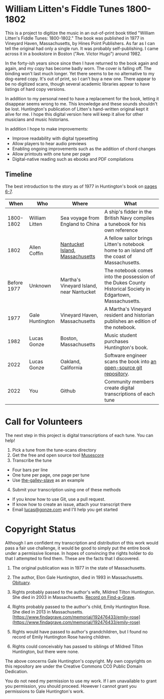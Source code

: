 # William Litten's Fiddle Tunes 1800-1802

This is a project to digitize the music in an out-of-print book titled "William Litten's Fiddle Tunes: 1800-1802." The book was published in 1977 in Vineyard Haven, Massachusetts, by Hines Point Publishers. As far as I can tell the original had only a single run. It was probably self-publishing. I came across it in a bookstore in Boston ("Ave. Victor Hugo") around 1982. 

In the forty-ish years since since then I have returned to the book again and again, and my copy has become badly worn. The cover is falling off. The binding won't last much longer. Yet there seems to be no alternative to my dog-eared copy. It's out of print, so I can't buy a new one. There appear to be no digitized scans, though several academic libraries appear to have listings of hard copy versions. 

In addition to my personal need to have a replacement for the book, letting it disappear seems wrong to me. This knowledge and these sounds shouldn't be lost. Huntington's publication of Litten's hand-written original kept it alive for me. I hope this digital version here will keep it alive for other musicians and music historians. 

In addition I hope to make improvements:

- Improve readability with digital typesetting
- Allow players to hear audio previews
- Enabling ongoing improvements such as the addition of chord changes
- Allow printouts with one tune per page
- Digital-native reading such as ebooks and PDF compilations

## Timeline 

The best introduction to the story as of 1977 in Huntington's book on [pages 6-7](https://github.com/lucasgonze/william-litten-fiddle-tunes/blob/main/scans/pages%206-7.jpg). 

| When | Who | Where | What | 
| ---- | --- | ----- | ---- | 
| 1800-1802 | William Litten | Sea voyage from England to China | A ship's fidder in the British Navy compiles a tunebook for his own reference |
| 1802 | Allen Coffin | [Nantucket Island, Massachusetts](https://en.wikipedia.org/wiki/Nantucket#The_whaling_industry) | A fellow sailor brings Litten's notebook home to an island off the coast of Massachusetts. |
| Before 1977 | Unknown | Martha's Vineyard Island, near Nantucket | The notebook comes into the possession of the Dukes County Historical Society in Edgartown, Massachusetts. | 
| 1977 | Gale Huntington | Vineyard Haven, Massachusetts | A Martha's Vineyard resident and historian publishes an edition of the notebook. | 
| 1982 | Lucas Gonze | Boston, Massachusetts | Music student purchases Huntington's book. | 
| 2022 | Lucas Gonze | Oakland, California | Software engineer scans the book into <a href="https://github.com/lucasgonze/william-litten-fiddle-tunes">an open-source git repository</a>. |
| 2022 | You | Github | Community members create digital transcriptions of each tune |

# Call for Volunteers

The next step in this project is digital transcriptions of each tune. You can help! 

1. Pick a tune from the tune-scans directory
2. Get the free and open source tool <a href="https://github.com/musescore/MuseScore">Musescore</a>
3. Transcribe the tune
  - Four bars per line
  - One tune per page, one page per tune
  - Use <a href="https://github.com/lucasgonze/the-galley-slave">the-galley-slave</a> as an example
4. Submit your transcription using one of these methods
  - If you know how to use Git, use a pull request. 
  - If know how to create an issue, attach your transcript there
  - Email lucas@gonze.com and I'll help you get started

# Copyright Status

 Although I am confident my transcription and distribution of this work would pass a fair use challenge, it would be good to simply put the entire book under a permissive license. In hopes of convincing the rights holder to do that I attempted to find them. These are the facts that I discovered. 

1. The original publication was in 1977 in the state of Massachusetts. 

2. The author, Elon Gale Huntington, died in 1993 in Massachusetts. [Obituary](https://www.ancestry.com/genealogy/records/elon-gale-huntington-24-2sf9dg).

3. Rights probably passed to the author's wife, Mildred Tilton Huntington. She died in 2003 in Massachusetts. [Record on Find-a-Grave](https://www.findagrave.com/memorial/185317603/mildred-aurelia-huntington).

4. Rights probably passed to the author's child, Emily Huntington Rose. She died in 2013 in Massachusetts. [https://www.findagrave.com/memorial/192476433/emily-rose](https://www.findagrave.com/memorial/192476433/emily-rose)

5. Rights would have passed to author's grandchildren, but I found no record of Emily Huntington Rose having children. 

6. Rights could conceivably has passed to siblings of Mildred Tilton Huntington, but there were none. 
 
The above concerns Gale Huntington's copyright. My own copyrights on this repository are under the Creative Commons CC0 Public Domain Dedication. 

You do not need my permission to use my work. If I am unavailable to grant you permission, you should proceed. However I cannot grant you permissions to Gale Huntington's work.
